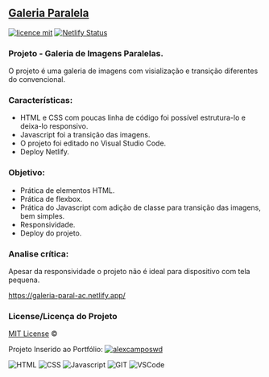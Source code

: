 ## <a href="https://galeria-paral-ac.netlify.app/">Galeria Paralela</a>
[![licence mit](https://img.shields.io/badge/licence-MIT-blue.svg)](https://github.com/alexcamposwd/galeria-paralela/blob/main/LICENSE) 
[![Netlify Status](https://api.netlify.com/api/v1/badges/38347a99-3eb6-435b-8b16-01b940200e34/deploy-status)](https://app.netlify.com/sites/galeria-paral-ac/deploys)

### Projeto - Galeria de Imagens Paralelas.

O projeto é uma galeria de imagens com visialização e transição diferentes do convencional.

### Características:

- HTML e CSS com poucas linha de código foi possível estrutura-lo e deixa-lo responsivo.
- Javascript foi a transição das imagens.
- O projeto foi editado no Visual Studio Code.
- Deploy Netlify.

### Objetivo:

- Prática de elementos HTML.
- Prática de flexbox.
- Prática do Javascript com adição de classe para transição das imagens, bem simples. 
- Responsividade.
- Deploy do projeto.

### Analise crítica:
Apesar da responsividade o projeto não é ideal para dispositivo com tela pequena.

https://galeria-paral-ac.netlify.app/

### License/Licença do Projeto
[MIT License](./LICENSE) ©

Projeto Inserido ao Portfólio:
[![alexcamposwd]( https://img.shields.io/badge/-alexcamposwd-blue )](https://alexcamposwd.netlify.app/)


![HTML]( https://img.shields.io/badge/HTML5-E34F26?style=for-the-badge&logo=html5&logoColor=white
) ![CSS](https://img.shields.io/badge/CSS3-1572B6?style=for-the-badge&logo=css3&logoColor=white
) ![Javascript]( https://img.shields.io/badge/JavaScript-F7DF1E?style=for-the-badge&logo=javascript&logoColor=black) 
![GIT]( https://img.shields.io/badge/Git-F05032?style=for-the-badge&logo=git&logoColor=white) 
![VSCode]( https://img.shields.io/badge/Visual_Studio_Code-0078D4?style=for-the-badge&logo=visual%20studio%20code&logoColor=white) 
